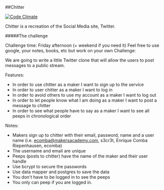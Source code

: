 ##Chitter

[![Code Climate](https://codeclimate.com/github/tbeeley/ma-Chitter/badges/gpa.svg)](https://codeclimate.com/github/tbeeley/ma-Chitter)

Chitter is a recreation of the Social Media site, Twitter. 

#####The challenge 

Challenge time: Friday afternoon (+ weekend if you need it)
Feel free to use google, your notes, books, etc but work on your own
Challenge:

We are going to write a little Twitter clone that will allow the users to post messages to a public stream.

Features:
- In order to use chitter as a maker I want to sign up to the service
- In order to user chitter as a maker I want to log in
- In order to avoid others to use my account as a maker I want to log out
- In order to let people know what I am doing as a maker I want to post a message to chitter
- In order to see what people have to say as a maker I want to see all peeps in chronological order

Notes:
- Makers sign up to chitter with their email, password, name and a user name (i.e. ecomba@makersacademy.com, s3cr3t, Enrique Comba Riepenhausen, ecomba)
- The username and email are unique
- Peeps (posts to chitter) have the name of the maker and their user handle
- Use bcrypt to secure the passwords
- Use data mapper and postgres to save the data
- You don't have to be logged in to see the peeps
- You only can peep if you are logged in.